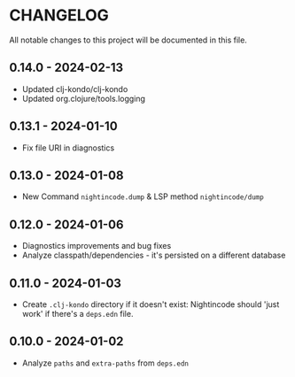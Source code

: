 # CHANGELOG

All notable changes to this project will be documented in this file.

## 0.14.0 - 2024-02-13
- Updated clj-kondo/clj-kondo
- Updated org.clojure/tools.logging

## 0.13.1 - 2024-01-10
- Fix file URI in diagnostics

## 0.13.0 - 2024-01-08
- New Command `nightincode.dump` & LSP method `nightincode/dump`

## 0.12.0 - 2024-01-06
- Diagnostics improvements and bug fixes
- Analyze classpath/dependencies - it's persisted on a different database

## 0.11.0 - 2024-01-03
- Create `.clj-kondo` directory if it doesn't exist:
	Nightincode should 'just work' if there's a `deps.edn` file.

## 0.10.0 - 2024-01-02
- Analyze `paths` and `extra-paths` from `deps.edn`
